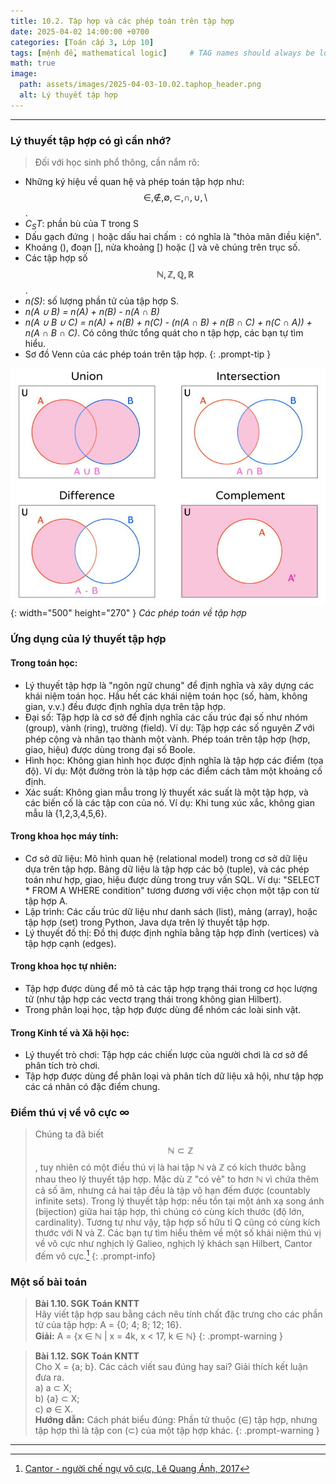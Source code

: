 ```yaml
---
title: 10.2. Tập hợp và các phép toán trên tập hợp
date: 2025-04-02 14:00:00 +0700
categories: [Toán cấp 3, Lớp 10]
tags: [mệnh đề, mathematical logic]     # TAG names should always be lowercase
math: true
image:
  path: assets/images/2025-04-03-10.02.taphop_header.png
  alt: Lý thuyết tập hợp
---
```

---
### Lý thuyết tập hợp có gì cần nhớ?
>Đối với học sinh phổ thông, cần nắm rõ:
- Những ký hiệu về quan hệ và phép toán tập hợp như: $$\in, \notin,\emptyset, \subset, \cap, \cup, \setminus$$. 
- *C<sub>S</sub>T*: phần bù của T trong S
- Dấu gạch đứng `|` hoặc dấu hai chấm `:` có nghĩa là "thỏa mãn điều kiện".
- Khoảng (), đoạn [], nửa khoảng [) hoặc (] và vẽ chúng trên trục số.
- Các tập hợp số $$\mathbb{N} , \mathbb{Z} , \mathbb{Q} , \mathbb{R}$$.
- *n(S)*: số lượng phần tử của tập hợp S. 
- *n(A ∪ B) = n(A) + n(B) - n(A ∩ B)*
- *n(A ∪ B ∪ C) = n(A) + n(B) + n(C) - (n(A ∩ B) + n(B ∩ C) + n(C ∩ A)) + n(A ∩ B ∩ C)*. Có công thức tổng quát cho n tập hợp, các bạn tự tìm hiểu.
- Sơ đồ Venn của các phép toán trên tập hợp. 
{: .prompt-tip }

![Desktop View](/assets/images/2025-04-03-10.02.taphop02.jpg){: width="500" height="270" }
_Các phép toán về tập hợp_

### Ứng dụng của lý thuyết tập hợp
#### Trong toán học:
- Lý thuyết tập hợp là "ngôn ngữ chung" để định nghĩa và xây dựng các khái niệm toán học. Hầu hết các khái niệm toán học (số, hàm, không gian, v.v.) đều được định nghĩa dựa trên tập hợp.
- Đại số: Tập hợp là cơ sở để định nghĩa các cấu trúc đại số như nhóm (group), vành (ring), trường (field). Ví dụ: Tập hợp các số nguyên 𝑍 với phép cộng và nhân tạo thành một vành. Phép toán trên tập hợp (hợp, giao, hiệu) được dùng trong đại số Boole.
- Hình học: Không gian hình học được định nghĩa là tập hợp các điểm (tọa độ). Ví dụ: Một đường tròn là tập hợp các điểm cách tâm một khoảng cố định.
- Xác suất: Không gian mẫu trong lý thuyết xác suất là một tập hợp, và các biến cố là các tập con của nó. Ví dụ: Khi tung xúc xắc, không gian mẫu là {1,2,3,4,5,6}. 
#### Trong khoa học máy tính:
- Cơ sở dữ liệu: Mô hình quan hệ (relational model) trong cơ sở dữ liệu dựa trên tập hợp. Bảng dữ liệu là tập hợp các bộ (tuple), và các phép toán như hợp, giao, hiệu được dùng trong truy vấn SQL. Ví dụ: "SELECT * FROM A WHERE condition" tương đương với việc chọn một tập con từ tập hợp A.
- Lập trình: Các cấu trúc dữ liệu như danh sách (list), mảng (array), hoặc tập hợp (set) trong Python, Java dựa trên lý thuyết tập hợp.
- Lý thuyết đồ thị: Đồ thị được định nghĩa bằng tập hợp đỉnh (vertices) và tập hợp cạnh (edges). 
#### Trong khoa học tự nhiên:
- Tập hợp được dùng để mô tả các tập hợp trạng thái trong cơ học lượng tử (như tập hợp các vectơ trạng thái trong không gian Hilbert).
- Trong phân loại học, tập hợp được dùng để nhóm các loài sinh vật.
#### Trong Kinh tế và Xã hội học:
- Lý thuyết trò chơi: Tập hợp các chiến lược của người chơi là cơ sở để phân tích trò chơi.
- Tập hợp được dùng để phân loại và phân tích dữ liệu xã hội, như tập hợp các cá nhân có đặc điểm chung.

### Điểm thú vị về vô cực ∞
> Chúng ta đã biết $$\mathbb{N} \subset \mathbb{Z}$$, tuy nhiên có một điều thú vị là hai tập ℕ và ℤ có kích thước bằng nhau theo lý thuyết tập hợp. Mặc dù ℤ "có vẻ" to hơn ℕ vì chứa thêm cả số âm, nhưng cả hai tập đều là tập vô hạn đếm được (countably infinite sets). Trong lý thuyết tập hợp: nếu tồn tại một ánh xạ song ánh (bijection) giữa hai tập hợp, thì chúng có cùng kích thước (độ lớn, cardinality). 
Tương tự như vậy, tập hợp số hữu tỉ Q cũng có cùng kích thước với N và Z. Các bạn tự tìm hiểu thêm về một số khái niệm thú vị về vô cực như nghịch lý Galieo, nghịch lý khách sạn Hilbert, Cantor đếm vô cực.[^footnote]
{: .prompt-info}

### Một số bài toán
>**Bài 1.10. SGK Toán KNTT**  
Hãy viết tập hợp sau bằng cách nêu tính chất đặc trưng cho các phần tử của tập hợp: A = {0; 4; 8; 12; 16}.      
<b>Giải:</b> A = {x ∈ ℕ | x = 4k, x < 17, k ∈ ℕ}
{: .prompt-warning }

>**Bài 1.12. SGK Toán KNTT**  
 Cho X = {a; b}. Các cách viết sau đúng hay sai? Giải thích kết luận đưa ra.  
a) a ⊂ X;  
b) {a} ⊂ X;  
c) ∅ ∈ X.  
<b>Hướng dẫn:</b> Cách phát biểu đúng: Phần tử thuộc (∈) tập hợp, nhưng tập hợp thì là tập con (⊂) của một tập hợp khác.
{: .prompt-warning }

--------------------
[^footnote]: [Cantor - người chế ngự vô cực, Lê Quang Ánh, 2017](https://rosetta.vn/lequanganh/wp-content/uploads/sites/7/2017/08/Cantor_Nguoi_che_ngu_vo_cuc.pdf)